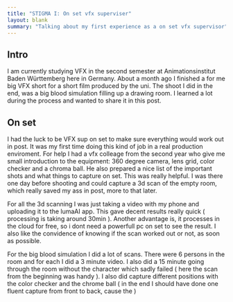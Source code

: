 ```yaml
---
title: "STIGMA I: On set vfx superviser"
layout: blank
summary: "Talking about my first experience as a on set vfx supervisor"
---
```


## Intro

I am currently studying VFX in the second semester at Animationsinstitut Baden Württemberg here in Germany. About a month ago I finished a for me big VFX short for a short film produced by the uni. The shoot I did in the end, was a big blood simulation filling up a drawing room. I learned a lot during the process and wanted to share it in this post.

## On set

I had the luck to be VFX sup on set to make sure everything would work out in post. It was my first time doing this kind of job in a real production enviroment. For help I had a vfx colleage from the second year who give me small introduction to the equipment: 360 degree camera, lens grid, color checker and a chroma ball.
He also prepared a nice list of the important shots and what things to capture on set. This was really helpful.
I was there one day before shooting and could capture a 3d scan of the empty room, which really saved my ass in post, more to that later. 

For all the 3d scanning I was just taking a video with my phone and uploading it to the lumaAI app. This gave decent results really quick ( processing is taking around 30min ). Another advantage is, it processes in the cloud for free, so i dont need a powerfull pc on set to see the result. I also like the convidence of knowing if the scan worked out or not, as soon as possible.

For the big blood simulation I did a lot of scans. There were 6 persons in the room and for each I did a 3 minute video. I also did a 15 minute going through the room without the character which sadly failed ( here the scan from the beginning was handy ). I also did capture different positions with the color checker and the chrome ball ( in the end I should have done one fluent capture from front to back, cause the )
